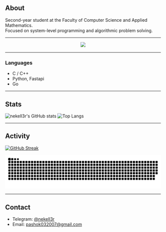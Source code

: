 ## About

Second-year student at the Faculty of Computer Science and Applied Mathematics.  
Focused on system-level programming and algorithmic problem solving.

---

<p align="center">
  <img src="https://c.tenor.com/ZtuVwa_2f1oAAAAd/tenor.gif" width="1000"/>
</p>

---

### Languages
- C / C++
- Python, Fastapi
- Go

---

## Stats

![nekell3r's GitHub stats](https://github-readme-stats.vercel.app/api?username=nekell3r&show_icons=true&theme=tokyonight&hide_title=true)
![Top Langs](https://github-readme-stats.vercel.app/api/top-langs/?username=nekell3r&layout=compact&theme=tokyonight)

---

## Activity

[![GitHub Streak](https://streak-stats.demolab.com?user=nekell3r&theme=tokyonight&hide_border=true)](https://git.io/streak-stats)

![snake](https://raw.githubusercontent.com/platane/platane/output/github-contribution-grid-snake-dark.svg)

---

## Contact

- Telegram: [@nekell3r](https://t.me/nekell3r)
- Email: pashok032007@gmail.com

